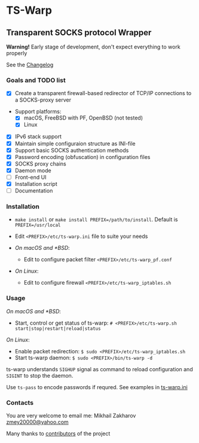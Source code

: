 # TS-Warp

## Transparent SOCKS protocol Wrapper

**Warning!** Early stage of development, don't expect everything to work properly

See the [Changelog](CHANGELOG.md)

### Goals and TODO list

- [x] Create a transparent firewall-based redirector of TCP/IP connections to
a SOCKS-proxy server

- Support platforms:
  - [x] macOS, FreeBSD with PF, OpenBSD (not tested)
  - [x] Linux

- [x] IPv6 stack support
- [x] Maintain simple configuraion structure as INI-file
- [x] Support basic SOCKS authentication methods
- [x] Password encoding (obfuscation) in configuration files
- [x] SOCKS proxy chains
- [x] Daemon mode
- [ ] Front-end UI
- [x] Installation script
- [ ] Documentation

### Installation

- `make install` or `make install PREFIX=/path/to/install`. Default is `PREFIX=/usr/local`

- Edit `<PREFIX>/etc/ts-warp.ini` file to suite your needs
  
- *On macOS and \*BSD*:
  - Edit to configure packet filter `<PREFIX>/etc/ts-warp_pf.conf`

- *On Linux*:
  - Edit to configure firewall `<PREFIX>/etc/ts-warp_iptables.sh`

### Usage

*On macOS and \*BSD*:

- Start, control or get status of ts-warp: `# <PREFIX>/etc/ts-warp.sh start|stop|restart|reload|status`

*On Linux*:

- Enable packet redirection: `$ sudo <PREFIX>/etc/ts-warp_iptables.sh`
- Start ts-warp daemon: `$ sudo <PREFIX>/bin/ts-warp -d`

ts-warp understands `SIGHUP` signal as command to reload configuration and `SIGINT` to stop the daemon.

Use `ts-pass` to encode passwords if requred. See examples in [ts-warp.ini](examples/ts-warp.ini)

### Contacts

You are very welcome to email me: Mikhail Zakharov <zmey20000@yahoo.com>

Many thanks to [contributors](CONTRIBUTORS.md) of the project
